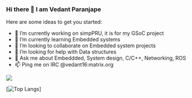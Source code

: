 ### Hi there 👋 I am Vedant Paranjape

Here are some ideas to get you started:

- 🔭 I’m currently working on simpPRU, it is for my GSoC project
- 🌱 I’m currently learning Embedded systems
- 👯 I’m looking to collaborate on Embedded system projects
- 🤔 I’m looking for help with Data structures
- 💬 Ask me about Embeddded, System design, C/C++, Networking, ROS
- 📫 Ping me on IRC @vedant16:matrix.org

<a href="https://github.com/anuraghazra/github-readme-stats">
  <img src="https://github-readme-stats.vercel.app/api?username=vedantparanjape" style="horizontal-align:middle"/>
</a>

[![Top Langs](https://github-readme-stats.vercel.app/api/top-langs/?username=vedantparanjape&layout=compact)]
